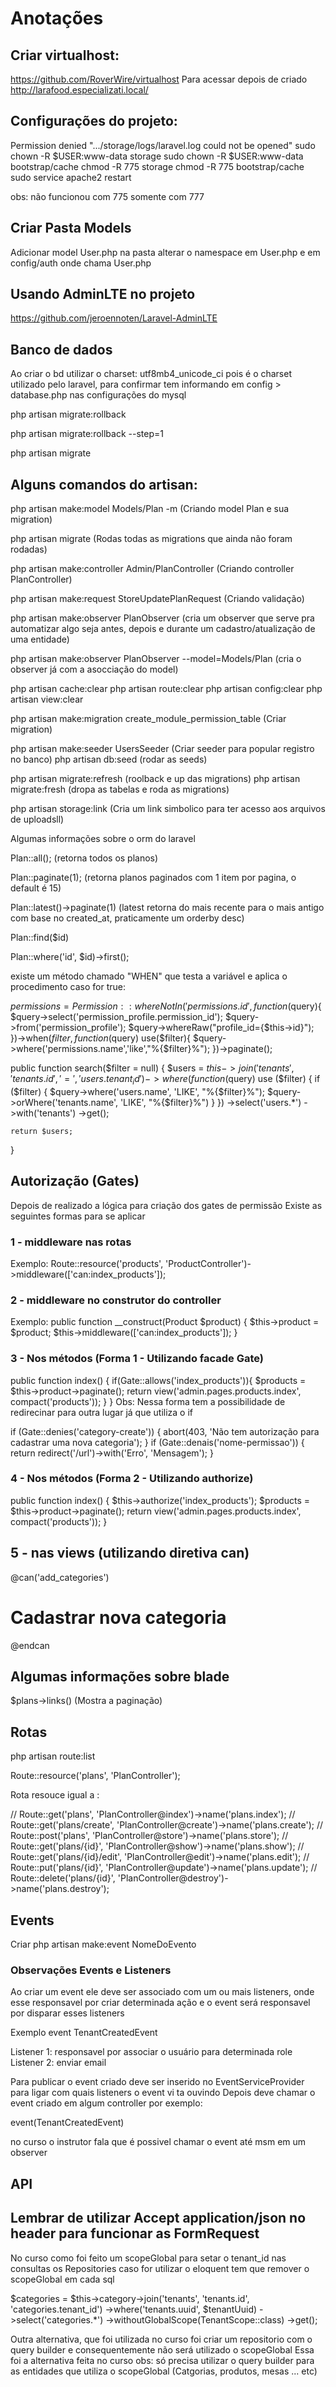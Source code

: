 # Anotações



## Criar virtualhost:
https://github.com/RoverWire/virtualhost
Para acessar depois de criado 
http://larafood.especializati.local/


## Configurações do projeto:

Permission denied ".../storage/logs/laravel.log could not be opened"
sudo chown -R $USER:www-data storage
sudo chown -R $USER:www-data bootstrap/cache
chmod -R 775 storage
chmod -R 775 bootstrap/cache
sudo service apache2 restart

obs: não funcionou com 775 somente com 777

## Criar Pasta Models 
Adicionar model User.php na pasta
alterar o namespace em User.php e em config/auth onde chama User.php


## Usando AdminLTE no projeto 
https://github.com/jeroennoten/Laravel-AdminLTE


## Banco de dados
Ao criar o bd utilizar o charset: utf8mb4_unicode_ci
pois é o charset utilizado pelo laravel, para confirmar tem informando em config > database.php nas configurações do mysql

php artisan migrate:rollback

php artisan migrate:rollback --step=1

php artisan migrate



## Alguns comandos do artisan:

php artisan make:model Models/Plan -m (Criando model Plan e sua migration)

php artisan migrate (Rodas todas as migrations que ainda não foram rodadas)

php artisan make:controller Admin/PlanController (Criando controller PlanController)

php artisan make:request StoreUpdatePlanRequest (Criando validação)

php artisan make:observer PlanObserver (cria um observer que serve pra automatizar algo seja antes, depois e durante um cadastro/atualização de uma entidade)

php artisan make:observer PlanObserver --model=Models/Plan (cria o observer já com a asocciação do model) 

php artisan cache:clear
php artisan route:clear 
php artisan config:clear
php artisan view:clear

php artisan make:migration create_module_permission_table (Criar migration)

php artisan make:seeder UsersSeeder (Criar seeder para popular registro no banco)
php artisan db:seed (rodar as seeds)

php artisan migrate:refresh (roolback e up das migrations)
php artisan migrate:fresh (dropa as tabelas e roda as migrations)

php artisan storage:link (Cria um link simbolico para ter acesso aos arquivos de uploadsll)

Algumas informações sobre o orm do laravel

Plan::all(); (retorna todos os planos)

Plan::paginate(1); (retorna planos paginados com 1 item por pagina, o default é 15)

Plan::latest()->paginate(1) (latest retorna do mais recente para o mais antigo com base no created_at,  praticamente um orderby desc)

Plan::find($id)

Plan::where('id', $id)->first();

existe um método chamado "WHEN" que testa a variável e aplica o procedimento caso for true:

$permissions = Permission::whereNotIn('permissions.id', function($query){
                                $query->select('permission_profile.permission_id');
                                $query->from('permission_profile');
                                $query->whereRaw("profile_id={$this->id}");
                            })->when($filter, function($query) use($filter){
                                $query->where('permissions.name','like',"%{$filter}%");
                            })->paginate();


public function search($filter = null)
{
    $users = $this->join('tenants', 'tenants.id', '=', 'users.tenant_id')
        ->where(function ($query) use ($filter) {
            if ($filter) {
                $query->where('users.name', 'LIKE', "%{$filter}%");
                $query->orWhere('tenants.name', 'LIKE', "%{$filter}%")
            }
        })
        ->select('users.*')
        ->with('tenants')
        ->get();

    return $users;
}

## Autorização (Gates)

Depois de realizado a lógica para criação dos gates de permissão 
Existe as seguintes formas para se aplicar

### 1 - middleware nas rotas 
Exemplo:
Route::resource('products', 'ProductController')->middleware(['can:index_products']);

### 2 - middleware no construtor do controller
Exemplo:
public function __construct(Product $product)
    {
        $this->product = $product;
        $this->middleware(['can:index_products']);
    }

### 3 - Nos métodos (Forma 1 - Utilizando facade Gate)

public function index()
    {
        if(Gate::allows('index_products')){
            $products = $this->product->paginate();
            return view('admin.pages.products.index', compact('products'));
        }
    }
Obs: Nessa forma tem a possibilidade de redirecinar para outra lugar já que utiliza o if

if (Gate::denies('category-create')) {
    abort(403, 'Não tem autorização para cadastrar uma nova categoria');
}
if (Gate::denais('nome-permissao')) {
    return redirect('/url')->with('Erro', 'Mensagem');
}

### 4 - Nos métodos (Forma 2 - Utilizando authorize)    

public function index()
    {
        $this->authorize('index_products');
        $products = $this->product->paginate();
        return view('admin.pages.products.index', compact('products'));
    }


## 5 - nas views (utilizando diretiva can)

@can('add_categories')
    <h1>Cadastrar nova categoria</h1>
@endcan



## Algumas informações sobre blade 

$plans->links()  (Mostra a paginação)


## Rotas 
php artisan route:list

Route::resource('plans', 'PlanController');

Rota resouce igual a :

// Route::get('plans', 'PlanController@index')->name('plans.index');
// Route::get('plans/create', 'PlanController@create')->name('plans.create');
// Route::post('plans', 'PlanController@store')->name('plans.store');
// Route::get('plans/{id}', 'PlanController@show')->name('plans.show');
// Route::get('plans/{id}/edit', 'PlanController@edit')->name('plans.edit');
// Route::put('plans/{id}', 'PlanController@update')->name('plans.update');
// Route::delete('plans/{id}', 'PlanController@destroy')->name('plans.destroy');


## Events 

Criar
php artisan make:event NomeDoEvento




### Observações Events e Listeners

Ao criar um event ele deve ser associado com um ou mais listeners, onde esse responsavel por criar determinada ação e o event será responsavel por disparar esses listeners

Exemplo event TenantCreatedEvent

Listener 1: responsavel por associar o usuário para determinada role
Listener 2: enviar email


Para publicar o event criado deve ser inserido no EventServiceProvider para ligar com quais listeners o event vi ta ouvindo
Depois deve chamar o event criado em algum controller por exemplo:

event(TenantCreatedEvent)

no curso o instrutor fala que é possivel chamar o event até msm em um observer




## API


## Lembrar de utilizar Accept application/json no header para funcionar as FormRequest

No curso como foi feito um scopeGlobal para setar o tenant_id nas consultas os Repositories caso for
utilizar o eloquent tem que remover o scopeGlobal em cada sql

$categories = $this->category->join('tenants', 'tenants.id', 'categories.tenant_id')
                        ->where('tenants.uuid', $tenantUuid)
                        ->select('categories.*')
                        ->withoutGlobalScope(TenantScope::class)
                        ->get();


Outra alternativa, que foi utilizada no curso foi criar um repositorio com o query builder e consequentemente não será utilizado o scopeGlobal
Essa foi a alternativa feita no curso 
obs: só precisa utilizar o query builder para as entidades que utiliza o scopeGlobal (Catgorias, produtos, mesas ... etc)



